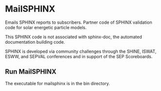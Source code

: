 # MailSPHINX
Emails SPHINX reports to subscribers. Partner code of SPHINX validation code for solar energetic particle models.

This SPHINX code is not associated with sphinx-doc, the automated documentation building code.

SPHINX is developed via community challenges through the SHINE, ISWAT, ESWW, and SEPVAL conferences and in support of the SEP Scoreboards.

## Run MailSPHINX











The executable for mailsphinx is in the bin directory.
